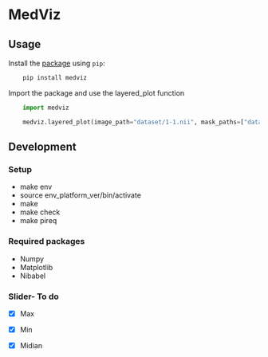 # MedViz

## Usage

Install the [package](https://pypi.org/project/medviz/) using `pip`:

```bash
    pip install medviz
```
Import the package and use the layered_plot function

```python
    import medviz

    medviz.layered_plot(image_path="dataset/1-1.nii", mask_paths=["dataset/small_bowel.nii", "dataset/1-1-label.nii"], mask_colors=["red", "yellow"], title="Layered Plot")
```

## Development

### Setup

- make env
- source env_platform_ver/bin/activate
- make
- make check
- make pireq
### Required packages

- Numpy
- Matplotlib
- Nibabel

### Slider- To do

- [x] Max
- [x] Min
- [x] Midian




